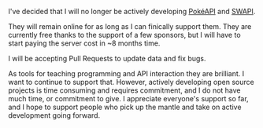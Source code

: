 I've decided that I will no longer be actively developing [PokéAPI](https://pokeapi.co) and [SWAPI](https://swapi.co).

They will remain online for as long as I can finically support them. They are currently free thanks to the support of a few sponsors, but I will have to start paying the server cost in ~8 months time.

I will be accepting Pull Requests to update data and fix bugs.

As tools for teaching programming and API interaction they are brilliant. I want to continue to support that. However, actively developing open source projects is time consuming and requires commitment, and I do not have much time, or commitment to give. I appreciate everyone's support so far, and I hope to support people who pick up the mantle and take on active development going forward.
